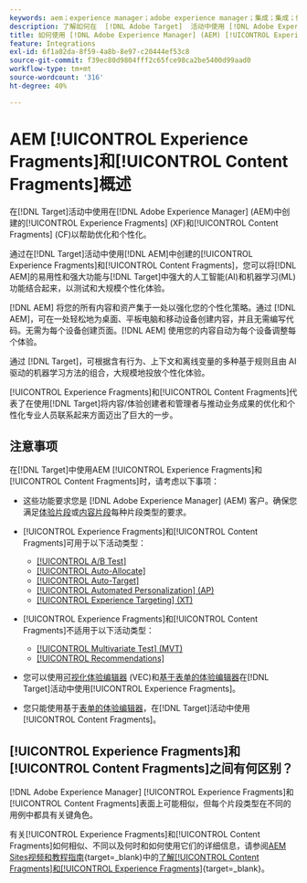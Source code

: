 ```yaml
---
keywords: aem；experience manager；adobe experience manager；集成；集成；体验片段；内容片段
description: 了解如何在  [!DNL Adobe Target]  活动中使用 [!DNL Adobe Experience Manager] 体验和内容片段。
title: 如何使用 [!DNL Adobe Experience Manager] (AEM) [!UICONTROL Experience Fragments]和[!UICONTROL Content Fragments]？
feature: Integrations
exl-id: 6f1a02da-8f59-4a8b-8e97-c20444ef53c8
source-git-commit: f39ec80d9804fff2c65fce98ca2be5400d99aad0
workflow-type: tm+mt
source-wordcount: '316'
ht-degree: 40%

---
```


# AEM [!UICONTROL Experience Fragments]和[!UICONTROL Content Fragments]概述

在[!DNL Target]活动中使用在[!DNL Adobe Experience Manager] (AEM)中创建的[!UICONTROL Experience Fragments] (XF)和[!UICONTROL Content Fragments] (CF)以帮助优化和个性化。

通过在[!DNL Target]活动中使用[!DNL AEM]中创建的[!UICONTROL Experience Fragments]和[!UICONTROL Content Fragments]，您可以将[!DNL AEM]的易用性和强大功能与[!DNL Target]中强大的人工智能(AI)和机器学习(ML)功能结合起来，以测试和大规模个性化体验。

[!DNL AEM] 将您的所有内容和资产集于一处以强化您的个性化策略。通过 [!DNL AEM]，可在一处轻松地为桌面、平板电脑和移动设备创建内容，并且无需编写代码。无需为每个设备创建页面。[!DNL AEM] 使用您的内容自动为每个设备调整每个体验。

通过 [!DNL Target]，可根据含有行为、上下文和离线变量的多种基于规则且由 AI 驱动的机器学习方法的组合，大规模地投放个性化体验。

[!UICONTROL Experience Fragments]和[!UICONTROL Content Fragments]代表了在使用[!DNL Target]将内容/体验创建者和管理者与推动业务成果的优化和个性化专业人员联系起来方面迈出了巨大的一步。

## 注意事项

在[!DNL Target]中使用AEM [!UICONTROL Experience Fragments]和[!UICONTROL Content Fragments]时，请考虑以下事项：
* 这些功能要求您是 [!DNL Adobe Experience Manager] (AEM) 客户。确保您满足[体验片段](/help/main/c-integrating-target-with-mac/aem/experience-fragments-aem.md#requirements)或[内容片段](/help/main/c-integrating-target-with-mac/aem/content-fragments-aem.md#requirements)每种片段类型的要求。
* [!UICONTROL Experience Fragments]和[!UICONTROL Content Fragments]可用于以下活动类型：

   * [[!UICONTROL A/B Test]](/help/main/c-activities/t-test-ab/test-ab.md)
   * [[!UICONTROL Auto-Allocate]](/help/main/c-activities/automated-traffic-allocation/automated-traffic-allocation.md)
   * [[!UICONTROL Auto-Target]](/help/main/c-activities/auto-target/auto-target-to-optimize.md)
   * [[!UICONTROL Automated Personalization] (AP)](/help/main/c-activities/t-automated-personalization/automated-personalization.md)
   * [[!UICONTROL Experience Targeting] (XT)](/help/main/c-activities/t-experience-target/experience-target.md)

* [!UICONTROL Experience Fragments]和[!UICONTROL Content Fragments]不适用于以下活动类型：

   * [[!UICONTROL Multivariate Test] (MVT)](/help/main/c-activities/c-multivariate-testing/multivariate-testing.md)
   * [[!UICONTROL Recommendations]](/help/main/c-recommendations/recommendations.md)

* 您可以使用[可视化体验编辑器](/help/main/c-experiences/c-visual-experience-composer/visual-experience-composer.md) (VEC)和[基于表单的体验编辑器](/help/main/c-experiences/form-experience-composer.md)在[!DNL Target]活动中使用[!UICONTROL Experience Fragments]。
* 您只能使用基于[表单的体验编辑器](/help/main/c-experiences/form-experience-composer.md)，在[!DNL Target]活动中使用[!UICONTROL Content Fragments]。

## [!UICONTROL Experience Fragments]和[!UICONTROL Content Fragments]之间有何区别？

[!DNL Adobe Experience Manager] [!UICONTROL Experience Fragments]和[!UICONTROL Content Fragments]表面上可能相似，但每个片段类型在不同的用例中都具有关键角色。

有关[!UICONTROL Experience Fragments]和[!UICONTROL Content Fragments]如何相似、不同以及何时和如何使用它们的详细信息，请参阅[AEM Sites视频和教程指南](https://experienceleague.adobe.com/docs/experience-manager-learn/sites/overview.html){target=_blank}中的[了解[!UICONTROL Content Fragments]和[!UICONTROL Experience Fragments]](https://experienceleague.adobe.com/docs/experience-manager-learn/sites/content-fragments/understand-content-fragments-and-experience-fragments.html){target=_blank}。
